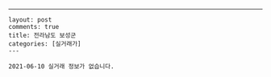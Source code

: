 ---
    layout: post
    comments: true
    title: 전라남도 보성군
    categories: [실거래가]
    ---

    2021-06-10 실거래 정보가 없습니다.

    